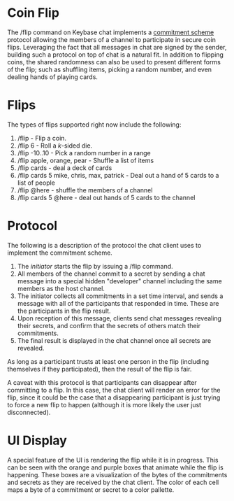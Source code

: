 # Coin Flip

The /flip command on Keybase chat implements a [commitment
scheme](https://en.wikipedia.org/wiki/Commitment_scheme) protocol
allowing the members of a channel to participate in secure coin flips.
Leveraging the fact that all messages in chat are signed by the sender, building
such a protocol on top of chat is a natural fit. In addition to flipping coins,
the shared randomness can also be used to present different forms of the flip;
such as shuffling items, picking a random number, and even dealing hands of
playing cards.

# Flips

The types of flips supported right now include the following:

1. /flip - Flip a coin.
2. /flip 6 - Roll a _k_-sided die.
3. /flip -10..10 - Pick a random number in a range
4. /flip apple, orange, pear - Shuffle a list of items
5. /flip cards - deal a deck of cards
6. /flip cards 5 mike, chris, max, patrick - Deal out a hand of 5 cards to a
   list of people
7. /flip @here - shuffle the members of a channel
8. /flip cards 5 @here - deal out hands of 5 cards to the channel

# Protocol

The following is a description of the protocol the chat client uses to implement
the commitment scheme.

1. The _initiator_ starts the flip by issuing a /flip command.
2. All members of the channel commit to a secret by sending a chat message into
   a special hidden "developer" channel including the same members as the host
   channel.
3. The initiator collects all commitments in a set time interval, and sends a
   message with all of the participants that responded in time. These are the
   participants in the flip result.
4. Upon reception of this message, clients send chat messages revealing their
   secrets, and confirm that the secrets of others match their commitments.
5. The final result is displayed in the chat channel once all secrets are
   revealed.

As long as a participant trusts at least one person in the flip (including
themselves if they participated), then the result of the flip is fair.

A caveat with this protocol is that participants can disappear after committing
to a flip. In this case, the chat client will render an error for the flip,
since it could be the case that a disappearing participant is just trying to
force a new flip to happen (although it is more likely the user just
disconnected).

# UI Display

A special feature of the UI is rendering the flip while it is in progress. This
can be seen with the orange and purple boxes that animate while the flip is
happening. These boxes are a visualization of the bytes of the commitments and
secrets as they are received by the chat client. The color of each cell maps a
byte of a commitment or secret to a color pallette.
